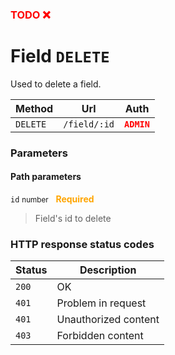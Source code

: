 <h3><span style="color:red"><b>TODO ❌</b></span></h3>

# Field ```DELETE```

Used to delete a field.

| Method   | Url           | Auth          |
| -------- | ---------------| ---------------------|
| `DELETE`   | `/field/:id` | <span style="color:red">**`ADMIN`**</span>   |

### Parameters

#### Path parameters

```id``` <small>number</small>&nbsp;&nbsp;&nbsp;<span style="color: orange">**Required**</span>

> Field's id to delete

### HTTP response status codes

| Status   | Description           |
|----------|-----------------------|
|```200``` | OK                    |
|```401``` | Problem in request    |
|```401``` | Unauthorized content  |
|```403``` | Forbidden content     |